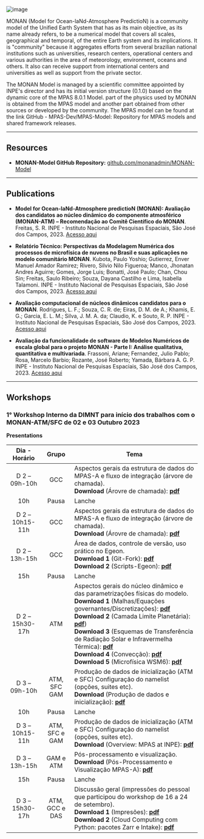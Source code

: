 ![image](https://github.com/monanadmin/monanadmin.github.io/assets/41485190/3a1af685-e0dc-4c62-8c4b-d57df74c3066)

MONAN (Model for Ocean-laNd-Atmosphere PredictioN) is a community model of the Unified Earth System that has as its main objective, as its name already refers, to be a numerical model that covers all scales, geographical and temporal, of the entire Earth system and its implications. It is "community" because it aggregates efforts from several brazilian national institutions such as universities, research centers, operational centers and various authorities in the area of meteorology, environment, oceans and others. It also can receive support from international centers and universities as well as support from the private sector.

The MONAN Model is managed by a scientific committee appointed by INPE's director and has its initial version structure (0.1.0) based on the dynamic core of the MPAS 8.0.1 Model. part of the physics used by MONAN is obtained from the MPAS model and another part obtained from other sources or developed by the community. The MPAS model can be found at the link GitHub - MPAS-Dev/MPAS-Model: Repository for MPAS models and shared framework releases.

***

## Resources

- **MONAN-Model GitHub Repository:** [github.com/monanadmin/MONAN-Model](https://github.com/monanadmin/MONAN-Model)

***

## Publications

- **Model for Ocean-laNd-Atmosphere predictioN (MONAN): Avaliação dos candidatos ao núcleo dinâmico do componente atmosférico (MONAN-ATM) – Recomendação ao Comitê Científico do MONAN**. Freitas, S. R. INPE - Instituto Nacional de Pesquisas Espaciais, São José dos Campos, 2023. [Acesso aqui](http://urlib.net/ibi/8JMKD3MGP3W34T/49MKML8)

- **Relatório Técnico: Perspectivas da Modelagem Numérica dos processos de microfísica de nuvens no Brasil e suas aplicações no modelo comunitário MONAN**. Kubota, Paulo Yoshio; Gutierrez, Enver Manuel Amador Ramirez; Rivero, Silvio Nilo Figueroa; Manco, Jhonatan Andres Aguirre; Gomes, Jorge Luis; Bonatti, José Paulo; Chan, Chou Sin; Freitas, Saulo Ribeiro; Souza, Dayana Castilho e Lima, Isabella Talamoni. INPE - Instituto Nacional de Pesquisas Espaciais, São José dos Campos, 2023. [Acesso aqui](http://urlib.net/ibi/8JMKD3MGP3W34T/49RSTC5)

- **Avaliação computacional de núcleos dinâmicos candidatos para o MONAN**. Rodrigues, L. F.; Souza, C. R. de; Eiras, D. M. de A.; Khamis, E. G.; Garcia, E. L. M.; Silva, J. M. A. da; Claudio, K. e Souto, R. P. INPE - Instituto Nacional de Pesquisas Espaciais, São José dos Campos, 2023. [Acesso aqui](http://urlib.net/ibi/8JMKD3MGP3W34T/49MKMSS)

- **Avaliação da funcionalidade de software de Modelos Numéricos de escala global para o projeto MONAN - Parte I: Análise qualitativa, quantitativa e multivariada**. Frassoni, Ariane; Fernandez, Julio Pablo; Rosa, Marcelo Barbio; Rozante, José Roberto; Yamada, Bárbara A. G. P. INPE - Instituto Nacional de Pesquisas Espaciais, São José dos Campos, 2023. [Acesso aqui](https://github.com/monanadmin/monanadmin.github.io/blob/main/publications/publicacao-aval-mpas-fv3.pdf)

***

## Workshops

### 1° Workshop Interno da DIMNT para início dos trabalhos com o MONAN-ATM/SFC de 02 e 03 Outubro 2023

**Presentations**

| Dia - Horário | Grupo | Tema |
| :---: | :---: | - |
| D 2 – 09h-10h | GCC |Aspectos gerais da estrutura de dados do MPAS-A e fluxo de integração (árvore de chamada). <br>**Download** (Árovre de chamada): [**pdf**](http://dataserver.cptec.inpe.br/dataserver_dimnt/monan/workshop_2023_10_02e03/GCC%20-%20App%20Estrutura%20de%20Chamadas%20MPAS.pdf)|
| 10h |Pausa | Lanche |
| D 2 – 10h15-11h | GCC |Aspectos gerais da estrutura de dados do MPAS-A e fluxo de integração (árvore de chamada). <br>**Download** (Árovre de chamada): [**pdf**](http://dataserver.cptec.inpe.br/dataserver_dimnt/monan/workshop_2023_10_02e03/GCC%20-%20App%20Estrutura%20de%20Chamadas%20MPAS.pdf) |
| D 2 – 13h-15h | GCC |Área de dados, controle de versão, uso prático no Egeon. <br>**Download 1** (Git-Fork): [**pdf**](http://dataserver.cptec.inpe.br/dataserver_dimnt/monan/workshop_2023_10_02e03/GCC%20-%20App%20GitHub%20-%20Fork-clone-branch-monan-1.pdf) <br>**Download 2** (Scripts-Egeon): [**pdf**](http://dataserver.cptec.inpe.br/dataserver_dimnt/monan/workshop_2023_10_02e03/MONAN_v.0.2.1_QuickStart.pdf)
| 15h | Pausa | Lanche |
| D 2 – 15h30-17h | ATM |Aspectos gerais do núcleo dinâmico e das parametrizações físicas do modelo. <br>**Download 1** (Malhas/Equações governantes/Discretizações): [**pdf**](http://dataserver.cptec.inpe.br/dataserver_dimnt/monan/workshop_2023_10_02e03/WorkShop_MONOAN_DINAMICA_Final_Kubota.pdf) <br>**Download 2** (Camada Limite Planetária): [**pdf**](http://dataserver.cptec.inpe.br/dataserver_dimnt/monan/workshop_2023_10_02e03/WorkShop_MONOAN_PBLYSU_Final_Kubota.pdf)) <br>**Download 3** (Esquemas de Transferência de Radiação Solar e Infravermelha Térmica): [**pdf**](http://dataserver.cptec.inpe.br/dataserver_dimnt/monan/workshop_2023_10_02e03/WorkShop_MONOAN_RRTMG_Final_Kubota.pdf) <br>**Download 4** (Convecção): [**pdf**](http://dataserver.cptec.inpe.br/dataserver_dimnt/monan/workshop_2023_10_02e03/Conveccao_profunda_Jhonatan.pdf) <br>**Download 5** (Microfísica WSM6): [**pdf**](http://dataserver.cptec.inpe.br/dataserver_dimnt/monan/workshop_2023_10_02e03/Apresentacao_WSM6_JorgeGomes_02102023_MONAN.pdf) | |
| D 3 – 09h-10h | ATM, SFC GAM |Produção de dados de inicialização (ATM e SFC) Configuração do namelist (opções, suites etc). <br>**Download** (Produção de dados e inicialização): [**pdf**](http://dataserver.cptec.inpe.br/dataserver_dimnt/monan/workshop_2023_10_02e03/Produ%c3%a7%c3%a3o%20de%20dados%20Inicializa%c3%a7%c3%a3o_%20Enver.pdf) |
| 10h | Pausa | Lanche |
| D 3 – 10h15-11h | ATM, SFC e GAM | Produção de dados de inicialização (ATM e SFC) Configuração do namelist (opções, suites etc). <br>**Download** (Overview: MPAS at INPE): [**pdf**](http://dataserver.cptec.inpe.br/dataserver_dimnt/monan/workshop_2023_10_02e03/Overview_MONAN_JPRF_Oct2023_Pablo.pdf) |
| D 3 – 13h-15h | GAM e ATM | Pós-processamento e visualização. <br>**Download** (Pós-Processamento e Visualização MPAS-A): [**pdf**](http://dataserver.cptec.inpe.br/dataserver_dimnt/monan/workshop_2023_10_02e03/Pos-processamento_%20JoaoGerd.pdf) |
| 15h | Pausa | Lanche |
| D 3 – 15h30-17h | ATM, GCC e DAS | Discussão geral (impressões do pessoal que participou do workshop de 16 a 24 de setembro). <br>**Download 1** (Impresões): [**pdf**](http://dataserver.cptec.inpe.br/dataserver_dimnt/monan/workshop_2023_10_02e03/Presentation_Sapucci_MPAS-JEDI-Tutorial.pdf) <br>**Download 2** (Cloud Computing com Python: pacotes Zarr e Intake): [**pdf**](http://dataserver.cptec.inpe.br/dataserver_dimnt/monan/workshop_2023_10_02e03/Cloud%20Computing%20com%20Python%20-%20pacotes%20Zarr%20e%20Intake%20-%20carlos.pdf) |
